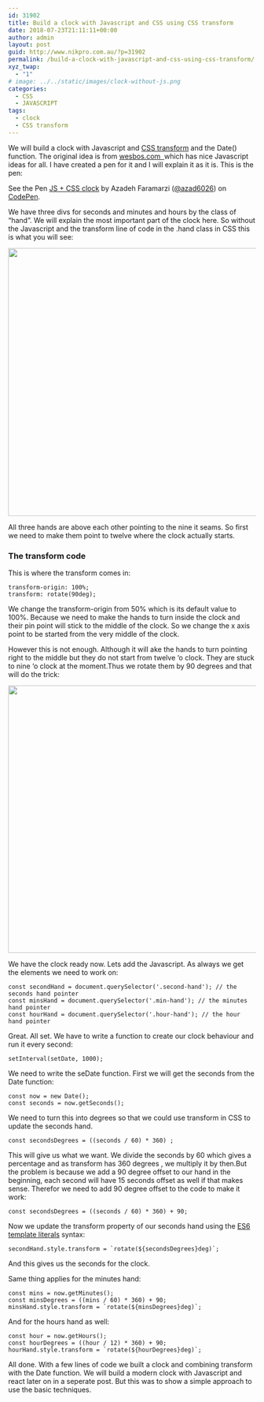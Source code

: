 ```yaml
---
id: 31902
title: Build a clock with Javascript and CSS using CSS transform
date: 2018-07-23T21:11:11+00:00
author: admin
layout: post
guid: http://www.nikpro.com.au/?p=31902
permalink: /build-a-clock-with-javascript-and-css-using-css-transform/
xyz_twap:
  - "1"
# image: ../../static/images/clock-without-js.png
categories:
  - CSS
  - JAVASCRIPT
tags:
  - clock
  - CSS transform
---
```

We will build a clock with Javascript and [CSS transform](http://www.nikpro.com.au/manipulate-elements-visually-with-css-transform-explained-with-examples/) and the Date() function. The original idea is from [wesbos.com  ](http://wesbos.com)which has nice Javascript ideas for all. I have created a pen for it and I will explain it as it is. This is the pen:

<p class="codepen" data-height="350" data-theme-id="0" data-slug-hash="NBpXdv" data-default-tab="css,result" data-user="azad6026" data-embed-version="2" data-pen-title="JS + CSS  clock">
  See the Pen <a href="https://codepen.io/azad6026/pen/NBpXdv/">JS + CSS clock</a> by Azadeh Faramarzi (<a href="https://codepen.io/azad6026">@azad6026</a>) on <a href="https://codepen.io">CodePen</a>.
</p>



We have three divs for seconds and minutes and hours by the class of &#8220;hand&#8221;. We will explain the most important part of the clock here. So without the Javascript and the transform line of code in the .hand class in CSS this is what you will see:

<img class="alignnone wp-image-31903 size-full" src="http://www.nikpro.com.auclock-without-transform.png" alt="" width="953" height="544" srcset="http://testgatsby.localclock-without-transform.png 953w, http://testgatsby.localclock-without-transform-300x171.png 300w, http://testgatsby.localclock-without-transform-768x438.png 768w" sizes="(max-width: 953px) 100vw, 953px" /> 

All three hands are above each other pointing to the nine it seams. So first we need to make them point to twelve where the clock actually starts. 

### The transform code

This is where the transform comes in:

`transform-origin: 100%;`  
`transform: rotate(90deg);`

We change the transform-origin from 50% which is its default value to 100%. Because we need to make the hands to turn inside the clock and their pin point will stick to the middle of the clock. So we change the x axis point to be started from the very middle of the clock.

However this is not enough. Although it will ake the hands to turn pointing right to the middle but they do not start from twelve &#8216;o clock. They are stuck to nine &#8216;o clock at the moment.Thus we rotate them by 90 degrees and that will do the trick:

<img class="alignnone wp-image-31904 size-full" src="http://www.nikpro.com.auclock-without-js.png" alt="" width="952" height="543" srcset="http://testgatsby.localclock-without-js.png 952w, http://testgatsby.localclock-without-js-300x171.png 300w, http://testgatsby.localclock-without-js-768x438.png 768w" sizes="(max-width: 952px) 100vw, 952px" /> 

We have the clock ready now. Lets add the Javascript. As always we get the elements we need to work on:

`const secondHand = document.querySelector('.second-hand'); // the seconds hand pointer`  
`const minsHand = document.querySelector('.min-hand'); // the minutes hand pointer`  
`const hourHand = document.querySelector('.hour-hand'); // the hour hand pointer`

Great. All set. We have to write a function to create our clock behaviour and run it every second:

`setInterval(setDate, 1000);`

We need to write the seDate function. First we will get the seconds from the Date function:

`const now = new Date();`  
`const seconds = now.getSeconds();`

We need to turn this into degrees so that we could use transform in CSS to update the seconds hand.

`const secondsDegrees = ((seconds / 60) * 360) ;`

This will give us what we want. We divide the seconds by 60 which gives a percentage and as transform has 360 degrees , we multiply it by then.But the problem is because we add a 90 degree offset to our hand in the beginning, each second will have 15 seconds offset as well if that makes sense. Therefor we need to add 90 degree offset to the code to make it work:

`const secondsDegrees = ((seconds / 60) * 360) + 90;`

Now we update the transform property of our seconds hand using the [ES6 template literals](http://www.nikpro.com.au/template-literals-in-js6-explained/) syntax:

``secondHand.style.transform = `rotate(${secondsDegrees}deg)`;``

And this gives us the seconds for the clock.

Same thing applies for the minutes hand:

`const mins = now.getMinutes();`  
`const minsDegrees = ((mins / 60) * 360) + 90;`  
``minsHand.style.transform = `rotate(${minsDegrees}deg)`;``

And for the hours hand as well:

`const hour = now.getHours();`  
`const hourDegrees = ((hour / 12) * 360) + 90;`  
``hourHand.style.transform = `rotate(${hourDegrees}deg)`;``

All done. With a few lines of code we built a clock and combining transform with the Date function. We will build a modern clock with Javascript and react later on in a seperate post. But this was to show a simple approach to use the basic techniques.